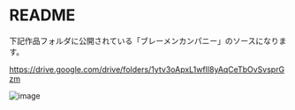 # README #

下記作品フォルダに公開されている「ブレーメンカンパニー」のソースになります。

https://drive.google.com/drive/folders/1ytv3oApxL1wfIl8yAqCeTbOvSvsprGzm

![image](https://github.com/akiaki2020/CardGame/assets/60504998/165f1c88-9c48-4970-a564-344fc9673d2d)
